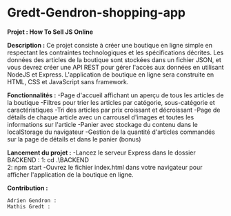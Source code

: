 # Gredt-Gendron-shopping-app

**Projet : How To Sell JS Online**

**Description :**
    Ce projet consiste à créer une boutique en ligne simple en respectant les contraintes technologiques et les spécifications décrites. Les données des articles de la boutique sont stockées dans un fichier JSON, et vous devrez créer une API REST pour gérer l'accès aux données en utilisant NodeJS et Express. L'application de boutique en ligne sera construite en HTML, CSS et JavaScript sans framework.

**Fonctionnalités :**
    -Page d'accueil affichant un aperçu de tous les articles de la boutique
    -Filtres pour trier les articles par catégorie, sous-catégorie et caractéristiques
    -Tri des articles par prix croissant et décroissant
    -Page de détails de chaque article avec un carrousel d'images et toutes les informations sur l'article
    -Panier avec stockage du contenu dans le localStorage du navigateur
    -Gestion de la quantité d'articles commandés sur la page de détails et dans le panier (bonus)

**Lancement du projet :**
    -Lancez le serveur Express dans le dossier BACKEND :
        1: cd .\BACKEND\
        2: npm start
    -Ouvrez le fichier index.html dans votre navigateur pour afficher l'application de la boutique en ligne.

**Contribution :**

    Adrien Gendron :
    Mathis Gredt : 